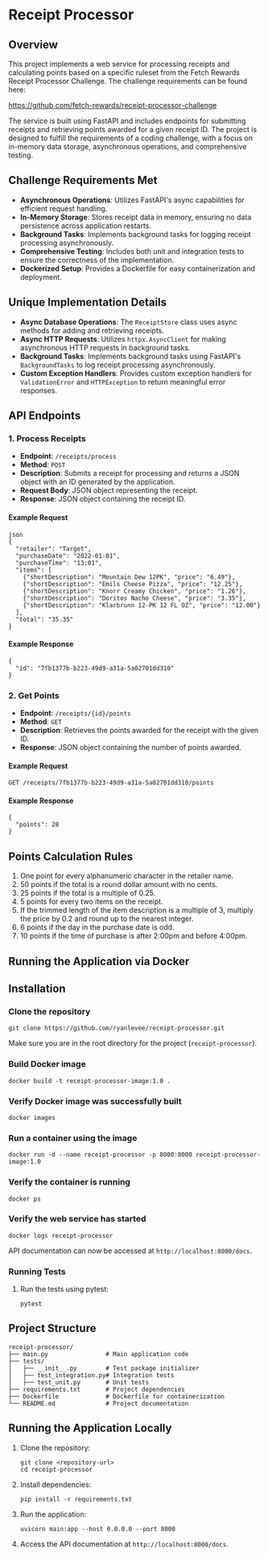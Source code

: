 Receipt Processor
=================

Overview
--------

This project implements a web service for processing receipts and calculating points based on a specific ruleset from the Fetch Rewards Receipt Processor Challenge. The challenge requirements can be found here:

https://github.com/fetch-rewards/receipt-processor-challenge

The service is built using FastAPI and includes endpoints for submitting receipts and retrieving points awarded for a given receipt ID. The project is designed to fulfill the requirements of a coding challenge, with a focus on in-memory data storage, asynchronous operations, and comprehensive testing.

Challenge Requirements Met
--------

*   **Asynchronous Operations**: Utilizes FastAPI's async capabilities for efficient request handling.
*   **In-Memory Storage**: Stores receipt data in memory, ensuring no data persistence across application restarts.
*   **Background Tasks**: Implements background tasks for logging receipt processing asynchronously.
*   **Comprehensive Testing**: Includes both unit and integration tests to ensure the correctness of the implementation.
*   **Dockerized Setup**: Provides a Dockerfile for easy containerization and deployment.

Unique Implementation Details
-----------------------------

*   **Async Database Operations**: The `ReceiptStore` class uses async methods for adding and retrieving receipts.
*   **Async HTTP Requests**: Utilizes `httpx.AsyncClient` for making asynchronous HTTP requests in background tasks.
*   **Background Tasks**: Implements background tasks using FastAPI's `BackgroundTasks` to log receipt processing asynchronously.
*   **Custom Exception Handlers**: Provides custom exception handlers for `ValidationError` and `HTTPException` to return meaningful error responses.

API Endpoints
-------------

### 1.  Process Receipts

*   **Endpoint**: `/receipts/process`
*   **Method**: `POST`
*   **Description**: Submits a receipt for processing and returns a JSON object with an ID generated by the application.
*   **Request Body**: JSON object representing the receipt.
*   **Response**: JSON object containing the receipt ID.

#### Example Request

    json
    {
      "retailer": "Target",
      "purchaseDate": "2022-01-01",
      "purchaseTime": "13:01",
      "items": [
        {"shortDescription": "Mountain Dew 12PK", "price": "6.49"},
        {"shortDescription": "Emils Cheese Pizza", "price": "12.25"},
        {"shortDescription": "Knorr Creamy Chicken", "price": "1.26"},
        {"shortDescription": "Doritos Nacho Cheese", "price": "3.35"},
        {"shortDescription": "Klarbrunn 12-PK 12 FL OZ", "price": "12.00"}
      ],
      "total": "35.35"
    }

#### Example Response

    {
      "id": "7fb1377b-b223-49d9-a31a-5a02701dd310"
    }

### 2.  Get Points

*   **Endpoint**: `/receipts/{id}/points`
*   **Method**: `GET`
*   **Description**: Retrieves the points awarded for the receipt with the given ID.
*   **Response**: JSON object containing the number of points awarded.

#### Example Request

    GET /receipts/7fb1377b-b223-49d9-a31a-5a02701dd310/points

#### Example Response

    {
      "points": 28
    }

Points Calculation Rules
------------------------

1.  One point for every alphanumeric character in the retailer name.
2.  50 points if the total is a round dollar amount with no cents.
3.  25 points if the total is a multiple of 0.25.
4.  5 points for every two items on the receipt.
5.  If the trimmed length of the item description is a multiple of 3, multiply the price by 0.2 and round up to the nearest integer.
6.  6 points if the day in the purchase date is odd.
7.  10 points if the time of purchase is after 2:00pm and before 4:00pm.

Running the Application via Docker
-----------------------
Installation
------------

### Clone the repository

    git clone https://github.com/ryanlevee/receipt-processor.git
    

Make sure you are in the root directory for the project (`receipt-processor`).

### Build Docker image

    docker build -t receipt-processor-image:1.0 .
    

### Verify Docker image was successfully built

    docker images
    

### Run a container using the image

    docker run -d --name receipt-processor -p 8000:8000 receipt-processor-image:1.0
    

### Verify the container is running

    docker ps
    

### Verify the web service has started

    docker logs receipt-processor
    

API documentation can now be accessed at `http://localhost:8000/docs`.


### Running Tests

1.  Run the tests using pytest:
    
        pytest
        
    

Project Structure
-----------------

    receipt-processor/
    ├── main.py                # Main application code
    ├── tests/
    │   ├── __init__.py        # Test package initializer
    │   ├── test_integration.py# Integration tests
    │   ├── test_unit.py       # Unit tests
    ├── requirements.txt       # Project dependencies
    ├── Dockerfile             # Dockerfile for containerization
    └── README.md              # Project documentation
    

Running the Application Locally
----------------------------------------

1.  Clone the repository:
    
        git clone <repository-url>
        cd receipt-processor
        
    
2.  Install dependencies:
    
        pip install -r requirements.txt
        
    
3.  Run the application:
    
        uvicorn main:app --host 0.0.0.0 --port 8000
        
    
4.  Access the API documentation at `http://localhost:8000/docs`.
    

